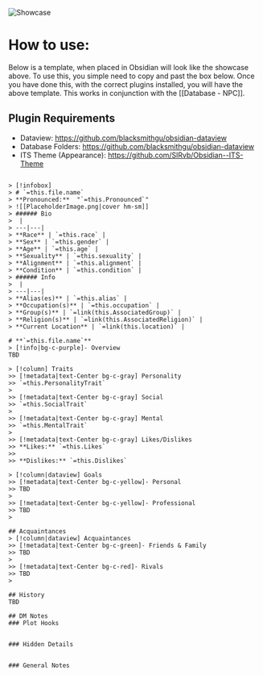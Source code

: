 
![Showcase](https://i.gyazo.com/fd8f2480648fa852cdb4cb046429ab19.jpg)


# How to use:
Below is a template, when placed in Obsidian will look like the showcase above. To use this, you simple need to copy and past the box below. Once you have done this, with the correct plugins installed, you will have the above template. This works in conjunction with the [[Database - NPC]].

## Plugin Requirements
- Dataview: https://github.com/blacksmithgu/obsidian-dataview
- Database Folders: https://github.com/blacksmithgu/obsidian-dataview
- ITS Theme (Appearance): https://github.com/SlRvb/Obsidian--ITS-Theme

```

> [!infobox]
> # `=this.file.name`
> **Pronounced:**  "`=this.Pronounced`"
> ![[PlaceholderImage.png|cover hm-sm]]
> ###### Bio
>  |
> ---|---|
> **Race** | `=this.race` |
> **Sex** | `=this.gender` |
> **Age** | `=this.age` |
> **Sexuality** | `=this.sexuality` |
> **Alignment** | `=this.alignment` |
> **Condition** | `=this.condition` |
> ###### Info
>  |
> ---|---|
> **Alias(es)** | `=this.alias` |
> **Occupation(s)** | `=this.occupation` |
> **Group(s)** | `=link(this.AssociatedGroup)` |
> **Religion(s)** | `=link(this.AssociatedReligion)` |
> **Current Location** | `=link(this.location)` |

# **`=this.file.name`**
> [!info|bg-c-purple]- Overview
TBD

> [!column] Traits
>> [!metadata|text-Center bg-c-gray] Personality
>> `=this.PersonalityTrait`
>
>> [!metadata|text-Center bg-c-gray] Social
>> `=this.SocialTrait`
>
>> [!metadata|text-Center bg-c-gray] Mental
>> `=this.MentalTrait`
>
>> [!metadata|text-Center bg-c-gray] Likes/Dislikes
>> **Likes:** `=this.Likes`
>>
>> **Dislikes:** `=this.Dislikes`

> [!column|dataview] Goals
>> [!metadata|text-Center bg-c-yellow]- Personal
>> TBD
>
>> [!metadata|text-Center bg-c-yellow]- Professional
>> TBD
>

## Acquaintances
> [!column|dataview] Acquaintances
>> [!metadata|text-Center bg-c-green]- Friends & Family
>> TBD
>
>> [!metadata|text-Center bg-c-red]- Rivals
>> TBD
>

## History
TBD

## DM Notes
### Plot Hooks


### Hidden Details


### General Notes

```

